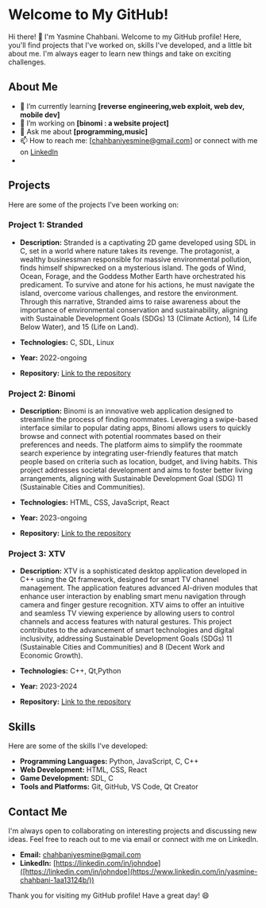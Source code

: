 # Welcome to My GitHub!


Hi there! 👋 I'm Yasmine Chahbani. Welcome to my GitHub profile! Here, you'll find projects that I've worked on, skills I've developed, and a little bit about me. I'm always eager to learn new things and take on exciting challenges.

## About Me

- 🌱 I’m currently learning **[reverse engineering,web exploit, web dev, mobile dev]**
- 🔭 I’m working on **[binomi : a website project]**
- 💬 Ask me about **[programming,music]**
- 📫 How to reach me: [chahbaniyesmine@gmail.com] or connect with me on [LinkedIn](www.linkedin.com/in/yasmine-chahbani-1aa13124b)
- 
## Projects

Here are some of the projects I've been working on:

### Project 1: Stranded
- **Description:**  Stranded is a captivating 2D game developed using SDL in C, set in a world where nature takes its revenge. The protagonist, a wealthy businessman responsible for massive environmental pollution, finds himself shipwrecked on a mysterious island. The gods of Wind, Ocean, Forage, and the Goddess Mother Earth have orchestrated his predicament. To survive and atone for his actions, he must navigate the island, overcome various challenges, and restore the environment. Through this narrative, Stranded aims to raise awareness about the importance of environmental conservation and sustainability, aligning with Sustainable Development Goals (SDGs) 13 (Climate Action), 14 (Life Below Water), and 15 (Life on Land).

- **Technologies:** C, SDL, Linux
- **Year:** 2022-ongoing
- **Repository:** [Link to the repository](https://github.com/yasminechahbani/stranded)

### Project 2: Binomi
- **Description:**  Binomi is an innovative web application designed to streamline the process of finding roommates. Leveraging a swipe-based interface similar to popular dating apps, Binomi allows users to quickly browse and connect with potential roommates based on their preferences and needs. The platform aims to simplify the roommate search experience by integrating user-friendly features that match people based on criteria such as location, budget, and living habits. This project addresses societal development and aims to foster better living arrangements, aligning with Sustainable Development Goal (SDG) 11 (Sustainable Cities and Communities).

- **Technologies:** HTML, CSS, JavaScript, React
- **Year:** 2023-ongoing
- **Repository:** [Link to the repository](https://github.com/azzizkhayat/Projetweb)

### Project 3: XTV
- **Description:**   XTV is a sophisticated desktop application developed in C++ using the Qt framework, designed for smart TV channel management. The application features advanced AI-driven modules that enhance user interaction by enabling smart menu navigation through camera and finger gesture recognition. XTV aims to offer an intuitive and seamless TV viewing experience by allowing users to control channels and access features with natural gestures. This project contributes to the advancement of smart technologies and digital inclusivity, addressing Sustainable Development Goals (SDGs) 11 (Sustainable Cities and Communities) and 8 (Decent Work and Economic Growth).

- **Technologies:** C++, Qt,Python
- **Year:** 2023-2024
- **Repository:** [Link to the repository](https://github.com/yasminechahbani/SmartTvChannelManagement)

## Skills

Here are some of the skills I've developed:

- **Programming Languages:** Python, JavaScript, C, C++
- **Web Development:** HTML, CSS, React
- **Game Development:** SDL, C
- **Tools and Platforms:** Git, GitHub, VS Code, Qt Creator

## Contact Me

I'm always open to collaborating on interesting projects and discussing new ideas. Feel free to reach out to me via email or connect with me on LinkedIn.

- **Email:** [chahbaniyesmine@gmail.com](mailto:chahbaniyesmine@gmail.com)
- **LinkedIn:** [https://linkedin.com/in/johndoe]([https://linkedin.com/in/johndoe](https://www.linkedin.com/in/yasmine-chahbani-1aa13124b/))


Thank you for visiting my GitHub profile! Have a great day! 😄
